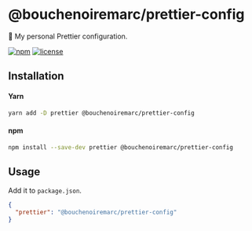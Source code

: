# @bouchenoiremarc/prettier-config

🍭 My personal Prettier configuration.

[![npm](https://img.shields.io/npm/v/@bouchenoiremarc/prettier-config?color=%230cf)](https://www.npmjs.com/package/@bouchenoiremarc/prettier-config) [![license](https://img.shields.io/github/license/bouchenoiremarc/prettier-config?color=%2385f)](https://github.com/bouchenoiremarc/prettier-config/blob/main/LICENSE)

## Installation

#### Yarn

```sh
yarn add -D prettier @bouchenoiremarc/prettier-config
```

#### npm

```sh
npm install --save-dev prettier @bouchenoiremarc/prettier-config
```

## Usage

Add it to `package.json`.

```json
{
  "prettier": "@bouchenoiremarc/prettier-config"
}
```
